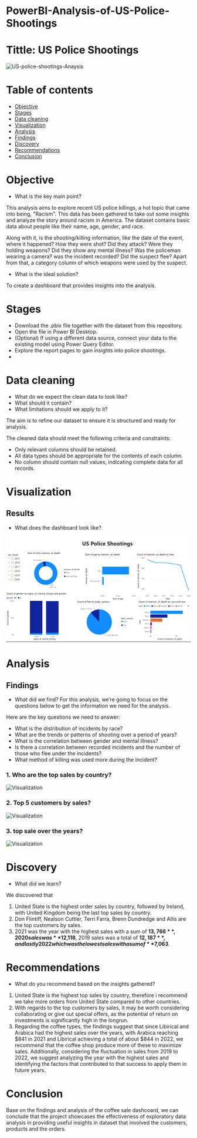 # PowerBI-Analysis-of-US-Police-Shootings

# Tittle: US Police Shootings

![US-police-shootings-Anaysis](assets/images/shooting.png)

# Table of contents

- [Objective](#objective)
- [Stages](#stages)
- [Data cleaning](#data-cleaning)
- [Visualization](#visualization)
- [Analysis](#analysis)
 - [Findings](#findings)
 - [Discovery](#discovery)
- [Recommendations](#recommendations)
- [Conclusion](#conclusion)

# Objective

- What is the key main point?

This analysis aims to explore recent US police killings, a hot topic that came into being, "Racism". This data has been gathered to take out some insights and analyze the story around racism in America.  The dataset contains basic data about people like their name, age, gender, and race. 

Along with it, is the shooting/killing information, like the date of the event, where it happened? How they were shot? Did they attack? Were they holding weapons? Did they show any mental illness? Was the policeman wearing a camera? was the incident recorded? Did the suspect flee? Apart from that, a category column of which weapons were used by the suspect.

- What is the ideal solution?

To create a dashboard that provides insights into the analysis.

# Stages

- Download the .pbix file together with the dataset from this repository.
- Open the file in Power BI Desktop.
- (Optional) If using a different data source, connect your data to the existing model using Power Query Editor.
- Explore the report pages to gain insights into police shootings.
- 
# Data cleaning

- What do we expect the clean data to look like?
- What should it contain?
- What limitations should we apply to it?

The aim is to refine our dataset to ensure it is structured and ready for analysis.

The cleaned data should meet the following criteria and constraints:

- Only relevant columns should be retained.
- All data types should be appropriate for the contents of each column.
- No column should contain null values, indicating complete data for all records.


# Visualization

## Results
- What does the dashboard look like?
  
![Visualization](assets/images/Dashboard.PNG)

# Analysis

## Findings
- What did we find?
For this analysis, we’re going to focus on the questions below to get the information we need for the analysis.

Here are the key questions we need to answer:

- What is the distribution of incidents by race?
- What are the trends or patterns of shooting over a period of years?
- What is the correlation between gender and mental illness?
- Is there a correlation between recorded incidents and the number of those who flee under the incidents?
- What method of killing was used more during the incident?


### 1. Who are the top sales by country?
![Visualization](assets/images/CountrySumOfSales.PNG)

### 2. Top 5 customers by sales?
![Visualization](assets/images/TopCustomer.PNG)

### 3. top sale over the years?
![Visualization](assets/images/timetrend.PNG)


# Discovery

- What did we learn?

We discovered that
1. United State is the highest order sales by country, followed by Ireland, with United Kingdom being the last top sales by country.
2. Don Flintiff, Nealson Cuttler, Terri Farra, Brenn Dundredge and Allis are the top customers by sales.
3. 2021 was the year with the highest sales with a sum of **$13,766**, 2020 sales was **$12,118**, 2019 sales was a total of **$12,187**, and lastly 2022 which was the lowest sales with a sum of **$7,063**.

 # Recommendations

- What do you recommend based on the insights gathered?

1. United State is the highest top sales by country, therefore i recommend we take more orders from United State compared to other countries. 
2. With regards to the top customers by sales, it may be worth considering collaborating or give out special offers, as the potential of return on investments is significantly high in the longrun.
3. Regarding the coffee types, the findings suggest that since Libirical and Arabica had the highest sales over the years, with Arabica reaching $841 in 2021 and Libirical achieving a total of about $844 in 2022, we recommend that the coffee shop produce more of these to maximize sales. Additionally, considering the fluctuation in sales from 2019 to 2022, we suggest analyzing the year with the highest sales and identifying the factors that contributed to that success to apply them in future years.


# Conclusion

Base on the findings and analysis of the coffee sale dashcoard, we can conclude that the project showcases the effectiveness of exploratory data analysis in providing useful insights in dataset that involved the customers, products and the orders.

